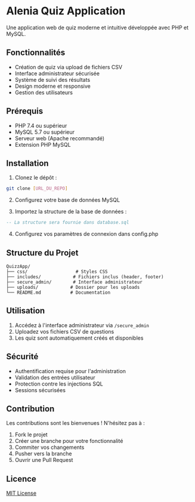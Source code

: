 # Alenia Quiz Application

Une application web de quiz moderne et intuitive développée avec PHP et MySQL.

## Fonctionnalités

- Création de quiz via upload de fichiers CSV
- Interface administrateur sécurisée
- Système de suivi des résultats
- Design moderne et responsive
- Gestion des utilisateurs

## Prérequis

- PHP 7.4 ou supérieur
- MySQL 5.7 ou supérieur
- Serveur web (Apache recommandé)
- Extension PHP MySQL

## Installation

1. Clonez le dépôt :
```bash
git clone [URL_DU_REPO]
```

2. Configurez votre base de données MySQL

3. Importez la structure de la base de données :
```sql
-- La structure sera fournie dans database.sql
```

4. Configurez vos paramètres de connexion dans config.php

## Structure du Projet

```
QuizzApp/
├── css/                  # Styles CSS
├── includes/            # Fichiers inclus (header, footer)
├── secure_admin/        # Interface administrateur
├── uploads/            # Dossier pour les uploads
└── README.md           # Documentation
```

## Utilisation

1. Accédez à l'interface administrateur via `/secure_admin`
2. Uploadez vos fichiers CSV de questions
3. Les quiz sont automatiquement créés et disponibles

## Sécurité

- Authentification requise pour l'administration
- Validation des entrées utilisateur
- Protection contre les injections SQL
- Sessions sécurisées

## Contribution

Les contributions sont les bienvenues ! N'hésitez pas à :
1. Fork le projet
2. Créer une branche pour votre fonctionnalité
3. Commiter vos changements
4. Pusher vers la branche
5. Ouvrir une Pull Request

## Licence

[MIT License](LICENSE)
